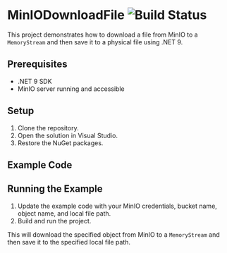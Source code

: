 # MinIODownloadFile ![Build Status](https://github.com/pcbimon/MinIODownloadFile/actions/workflows/dotnet.yml/badge.svg)

This project demonstrates how to download a file from MinIO to a `MemoryStream` and then save it to a physical file using .NET 9.

## Prerequisites

- .NET 9 SDK
- MinIO server running and accessible

## Setup

1. Clone the repository.
2. Open the solution in Visual Studio.
3. Restore the NuGet packages.

## Example Code
## Running the Example

1. Update the example code with your MinIO credentials, bucket name, object name, and local file path.
2. Build and run the project.

This will download the specified object from MinIO to a `MemoryStream` and then save it to the specified local file path.
